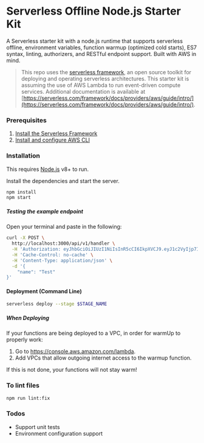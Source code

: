 # Serverless Offline Node.js Starter Kit

A Serverless starter kit with a node.js runtime that supports serverless offline, environment variables, function warmup (optimized cold starts), ES7 syntax, linting, authorizers, and RESTful endpoint support. Built with AWS in mind. 

> This repo uses the [serverless framework](https://serverless.com/), an open source toolkit for deploying and operating serverless architectures.
This starter kit is assuming the use of AWS Lambda to run event-driven compute services. 
Additional documentation is available at [https://serverless.com/framework/docs/providers/aws/guide/intro/](https://serverless.com/framework/docs/providers/aws/guide/intro/).

### Prerequisites 
1. [Install the Serverless Framework](https://serverless.com/framework/docs/providers/aws/guide/quick-start/)
2. [Install and configure AWS CLI](https://docs.aws.amazon.com/cli/latest/userguide/cli-chap-install.html)

### Installation

This requires [Node.js](https://nodejs.org/) v8+ to run.

Install the dependencies and start the server.

```bash
npm install 
npm start
```

##### Testing the example endpoint

Open your terminal and paste in the following:

```bash
curl -X POST \
  http://localhost:3000/api/v1/handler \
  -H 'Authorization: eyJhbGciOiJIUzI1NiIsInR5cCI6IkpXVCJ9.eyJ1c2VyIjp7InVzZXJJZCI6MTIzLCJuYW1lIjoiSm9uIERvZSIsInJvbGUiOiJVU0VSIn19.aNR5NIfzYQ5SJTlO4Pxef87V0dpc2TU8Z4mle_smM9Q' \
  -H 'Cache-Control: no-cache' \
  -H 'Content-Type: application/json' \
  -d '{	
	"name": "Test"
}'
```

#### Deployment (Command Line)

```sh
serverless deploy --stage $STAGE_NAME
```

##### When Deploying

If your functions are being deployed to a VPC, in order for warmUp to properly work:
1. Go to https://console.aws.amazon.com/lambda.
2. Add VPCs that allow outgoing internet access to the warmup function.  

If this is not done, your functions will not stay warm! 

### To lint files
```bash
npm run lint:fix
```

### Todos
 - Support unit tests
 - Environment configuration support

